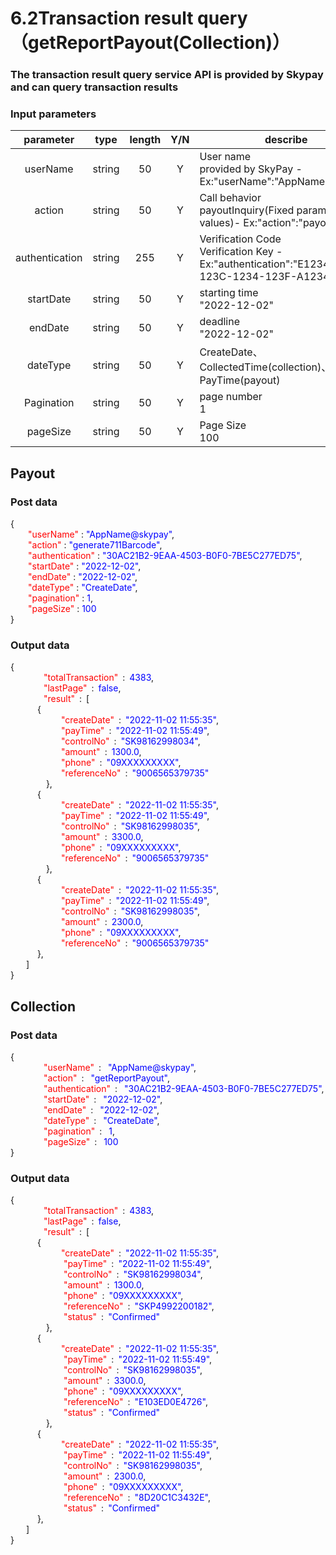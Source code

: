 # 6.2Transaction result query（getReportPayout(Collection)）

### The transaction result query service API is provided by Skypay and can query transaction results

### Input parameters

| parameter                        |    type     | length   |Y/N |describe|
| :-------------------------: | :-----------: |:-----:|:--:|--------------------------------|   
|userName|string|50|Y|User name <br> provided by SkyPay - Ex:"userName":"AppName@skypay"|
|action|string|50|Y|Call behavior<br>payoutInquiry(Fixed parameter values)- Ex:"action":"payoutInquiry"|
|authentication|string |255|Y|Verification Code<br>  Verification Key - Ex:"authentication":"E1234567-123C-1234-123F-A12345670"|
|startDate|string|50| Y|starting time <br> "2022-12-02"|
|endDate |string|50|Y|deadline<br> "2022-12-02"|
|dateType|string|50|Y|CreateDate、CollectedTime(collection)、PayTime(payout)|
|Pagination |string|50|Y|page number <br> 1|
|pageSize |string|50|Y|Page Size <br>100|

## Payout
### Post data

{<br>
    <font color=red>&ensp;&ensp;&ensp;&ensp;"userName"</font> : <font color=blue>"AppName@skypay"</font>,<br>
    <font color=red>&ensp;&ensp;&ensp;&ensp;"action"</font> : <font color=blue>"generate711Barcode"</font>,<br>
    <font color=red>&ensp;&ensp;&ensp;&ensp;"authentication"</font> : <font color=blue>"30AC21B2-9EAA-4503-B0F0-7BE5C277ED75"</font>,<br>
    <font color=red>&ensp;&ensp;&ensp;&ensp;"startDate"</font> : <font color=blue>"2022-12-02"</font>,<br>
    <font color=red>&ensp;&ensp;&ensp;&ensp;"endDate"</font> : <font color=blue>"2022-12-02"</font>,<br>
    <font color=red>&ensp;&ensp;&ensp;&ensp;"dateType"</font> : <font color=blue>"CreateDate"</font>,<br>
    <font color=red>&ensp;&ensp;&ensp;&ensp;"pagination"</font> : <font color=blue>1</font>,<br>
    <font color=red>&ensp;&ensp;&ensp;&ensp;"pageSize"</font> : <font color=blue>100</font><br>
}


### Output data

{<br>
    <font color=red>&ensp;&ensp;&ensp;&ensp;"totalTransaction"</font> : <font color=blue>4383</font>,<br>
    <font color=red>&ensp;&ensp;&ensp;&ensp;"lastPage"</font> : <font color=blue>false</font>,<br>
    <font color=red>&ensp;&ensp;&ensp;&ensp;"result"</font> : [<br>
       { <br>
          <font color=red>&ensp;&ensp;"createDate"</font> : <font color=blue>"2022-11-02 11:55:35"</font>,<br>
          <font color=red>&ensp;&ensp;"payTime"</font> : <font color=blue>"2022-11-02 11:55:49"</font>,<br>
          <font color=red>&ensp;&ensp;"controlNo"</font> : <font color=blue>"SK98162998034"</font>,<br>
          <font color=red>&ensp;&ensp;"amount"</font> : <font color=blue>1300.0</font>,<br>
          <font color=red>&ensp;&ensp;"phone"</font> : <font color=blue>"09XXXXXXXXX"</font>,<br>
          <font color=red>&ensp;&ensp;"referenceNo"</font> : <font color=blue>"9006565379735"</font><br>
         },<br>
       { <br>
          <font color=red>&ensp;&ensp;"createDate"</font> : <font color=blue>"2022-11-02 11:55:35"</font>,<br>
          <font color=red>&ensp;&ensp;"payTime"</font> : <font color=blue>"2022-11-02 11:55:49"</font>,<br>
          <font color=red>&ensp;&ensp;"controlNo"</font> : <font color=blue>"SK98162998035"</font>,<br>
          <font color=red>&ensp;&ensp;"amount"</font> : <font color=blue>3300.0</font>,<br>
          <font color=red>&ensp;&ensp;"phone"</font> : <font color=blue>"09XXXXXXXXX"</font>,<br>
          <font color=red>&ensp;&ensp;"referenceNo"</font> : <font color=blue>"9006565379735"</font><br>
         },<br>
       { <br>
          <font color=red>&ensp;&ensp;"createDate"</font> : <font color=blue>"2022-11-02 11:55:35"</font>,<br>
          <font color=red>&ensp;&ensp;"payTime"</font> : <font color=blue>"2022-11-02 11:55:49"</font>,<br>
          <font color=red>&ensp;&ensp;"controlNo"</font> : <font color=blue>"SK98162998035"</font>,<br>
          <font color=red>&ensp;&ensp;"amount"</font> : <font color=blue>2300.0</font>,<br>
          <font color=red>&ensp;&ensp;"phone"</font> : <font color=blue>"09XXXXXXXXX"</font>,<br>
          <font color=red>&ensp;&ensp;"referenceNo"</font> : <font color=blue>"9006565379735"</font><br>
       },<br>
    ]<br>
}


## Collection
### Post data

{<br>
    <font color=red>&ensp;&ensp;&ensp;&ensp;"userName"</font> :  <font color=blue>"AppName@skypay"</font>,<br>
    <font color=red>&ensp;&ensp;&ensp;&ensp;"action"</font> :  <font color=blue>"getReportPayout"</font>,<br>
    <font color=red>&ensp;&ensp;&ensp;&ensp;"authentication"</font> :  <font color=blue>"30AC21B2-9EAA-4503-B0F0-7BE5C277ED75"</font>,<br>
    <font color=red>&ensp;&ensp;&ensp;&ensp;"startDate"</font> :  <font color=blue>"2022-12-02"</font>,<br>
    <font color=red>&ensp;&ensp;&ensp;&ensp;"endDate"</font> :  <font color=blue>"2022-12-02"</font>,<br>
    <font color=red>&ensp;&ensp;&ensp;&ensp;"dateType"</font> :  <font color=blue>"CreateDate"</font>,<br>
    <font color=red>&ensp;&ensp;&ensp;&ensp;"pagination"</font> :  <font color=blue>1</font>,<br>
    <font color=red>&ensp;&ensp;&ensp;&ensp;"pageSize"</font> :  <font color=blue>100</font><br>
}


### Output data

{<br>
    <font color=red>&ensp;&ensp;&ensp;&ensp;"totalTransaction"</font> : <font color=blue>4383</font>,<br>
    <font color=red>&ensp;&ensp;&ensp;&ensp;"lastPage"</font> : <font color=blue>false</font>,<br>
    <font color=red>&ensp;&ensp;&ensp;&ensp;"result"</font> : [<br>
       { <br>
          <font color=red>&ensp;&ensp;"createDate"</font> : <font color=blue>"2022-11-02 11:55:35"</font>,<br>
           <font color=red>&ensp;&ensp;"payTime"</font> : <font color=blue>"2022-11-02 11:55:49"</font>,<br>
           <font color=red>&ensp;&ensp;"controlNo"</font> : <font color=blue>"SK98162998034"</font>,<br>
           <font color=red>&ensp;&ensp;"amount"</font> : <font color=blue>1300.0</font>,<br>
           <font color=red>&ensp;&ensp;"phone"</font> : <font color=blue>"09XXXXXXXXX"</font>,<br>
           <font color=red>&ensp;&ensp;"referenceNo"</font> : <font color=blue>"SKP4992200182"</font>,<br>
           <font color=red>&ensp;&ensp;"status"</font> : <font color=blue>"Confirmed"</font><br>
         },<br>
       { <br>
          <font color=red>&ensp;&ensp;"createDate"</font> : <font color=blue>"2022-11-02 11:55:35"</font>,<br>
           <font color=red>&ensp;&ensp;"payTime"</font> : <font color=blue>"2022-11-02 11:55:49"</font>,<br>
           <font color=red>&ensp;&ensp;"controlNo"</font> : <font color=blue>"SK98162998035"</font>,<br>
           <font color=red>&ensp;&ensp;"amount"</font> : <font color=blue>3300.0</font>,<br>
           <font color=red>&ensp;&ensp;"phone"</font> : <font color=blue>"09XXXXXXXXX"</font>,<br>
           <font color=red>&ensp;&ensp;"referenceNo"</font> : <font color=blue>"E103ED0E4726"</font>,<br>
           <font color=red>&ensp;&ensp;"status"</font> : <font color=blue>"Confirmed"</font><br>
         },<br>
       { <br>
          <font color=red>&ensp;&ensp;"createDate"</font> : <font color=blue>"2022-11-02 11:55:35"</font>,<br>
           <font color=red>&ensp;&ensp;"payTime"</font> : <font color=blue>"2022-11-02 11:55:49"</font>,<br>
           <font color=red>&ensp;&ensp;"controlNo"</font> : <font color=blue>"SK98162998035"</font>,<br>
           <font color=red>&ensp;&ensp;"amount"</font> : <font color=blue>2300.0</font>,<br>
           <font color=red>&ensp;&ensp;"phone"</font> : <font color=blue>"09XXXXXXXXX"</font>,<br>
           <font color=red>&ensp;&ensp;"referenceNo"</font> : <font color=blue>"8D20C1C3432E"</font>,<br>
           <font color=red>&ensp;&ensp;"status"</font> : <font color=blue>"Confirmed"</font><br>
       },<br>
    ]<br>
}